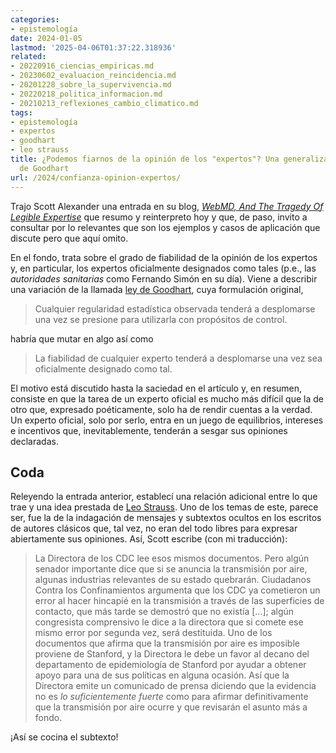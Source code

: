 ```yaml
---
categories:
- epistemología
date: 2024-01-05
lastmod: '2025-04-06T01:37:22.318936'
related:
- 20220916_ciencias_empiricas.md
- 20230602_evaluacion_reincidencia.md
- 20201228_sobre_la_supervivencia.md
- 20220218_politica_informacion.md
- 20210213_reflexiones_cambio_climatico.md
tags:
- epistemología
- expertos
- goodhart
- leo strauss
title: ¿Podemos fiarnos de la opinión de los "expertos"? Una generalización del principio
  de Goodhart
url: /2024/confianza-opinion-expertos/
---
```


Trajo Scott Alexander una entrada en su blog,
[_WebMD, And The Tragedy Of Legible Expertise_](https://www.astralcodexten.com/p/webmd-and-the-tragedy-of-legible)
que resumo y reinterpreto hoy y que, de paso, invito a consultar por lo relevantes que son los ejemplos y casos de aplicación que discute pero que aquí omito.

En el fondo, trata sobre el grado de fiabilidad de la opinión de los expertos y, en particular, los expertos oficialmente designados como tales (p.e., las _autoridades sanitarias_ como Fernando Simón en su día). Viene a describir una variación de la llamada
[ley de Goodhart](https://es.wikipedia.org/wiki/Ley_de_Goodhart),
cuya formulación original,

> Cualquier regularidad estadística observada tenderá a desplomarse una vez se presione para utilizarla con propósitos de control.

habría que mutar en algo así como

> La fiabilidad de cualquier experto tenderá a desplomarse una vez sea oficialmente designado como tal.

El motivo está discutido hasta la saciedad en el artículo y, en resumen, consiste en que la tarea de un experto oficial es mucho más difícil que la de otro que, expresado poéticamente, solo ha de rendir cuentas a la verdad. Un experto oficial, solo por serlo, entra en un juego de equilibrios, intereses e incentivos que, inevitablemente, tenderán a sesgar sus opiniones declaradas.

## Coda

Releyendo la entrada anterior, establecí una relación adicional entre lo que trae y una idea prestada de
[Leo Strauss](https://en.wikipedia.org/wiki/Leo_Strauss).
Uno de los temas de este, parece ser, fue la de la indagación de mensajes y subtextos ocultos en los escritos de autores clásicos que, tal vez, no eran del todo libres para expresar abiertamente sus opiniones. Así, Scott escribe (con mi traducción):

> La Directora de los CDC lee esos mismos documentos. Pero algún senador importante dice que si se anuncia la transmisión por aire, algunas industrias relevantes de su estado quebrarán. Ciudadanos Contra los Confinamientos argumenta que los CDC ya cometieron un error al hacer hincapié en la transmisión a través de las superficies de contacto, que más tarde se demostró que no existía [...]; algún congresista comprensivo le dice a la directora que si comete ese mismo error por segunda vez, será destituida. Uno de los documentos que afirma que la transmisión por aire es imposible proviene de Stanford, y la Directora le debe un favor al decano del departamento de epidemiología de Stanford por ayudar a obtener apoyo para una de sus políticas en alguna ocasión. Así que la Directora emite un comunicado de prensa diciendo que la evidencia no es _lo suficientemente fuerte_ como para afirmar definitivamente que la transmisión por aire ocurre y que revisarán el asunto más a fondo.

¡Así se cocina el subtexto!